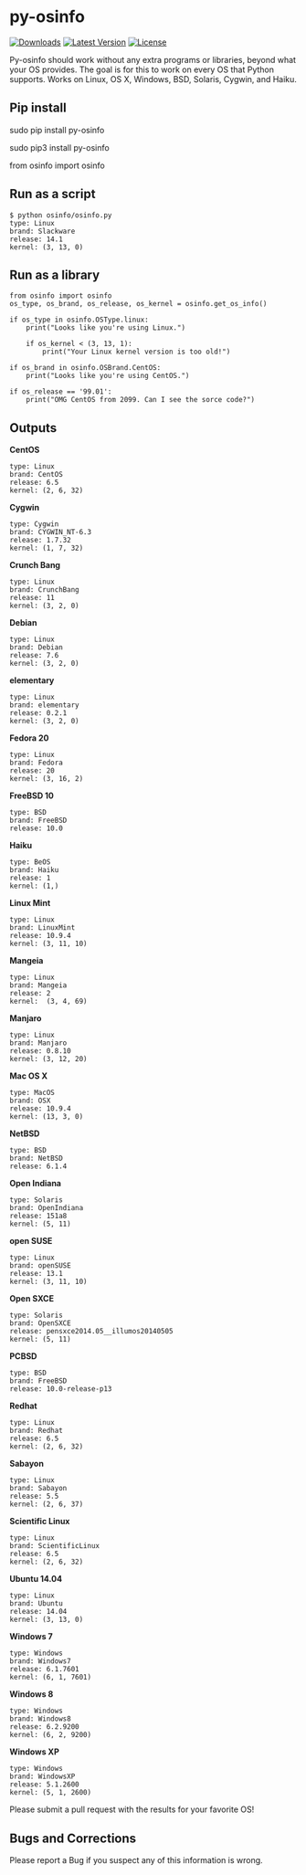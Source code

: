 py-osinfo
=========

[![Downloads](https://pypip.in/d/py-osinfo/badge.png?period=month)](https://pypi.python.org/pypi/py-osinfo/)
[![Latest Version](https://pypip.in/v/py-osinfo/badge.png)](https://pypi.python.org/pypi/py-osinfo/)
[![License](https://pypip.in/license/py-osinfo/badge.png)](https://pypi.python.org/pypi/py-osinfo/)

Py-osinfo should work without any extra programs or libraries, beyond 
what your OS provides. The goal is for this to work on every OS that Python 
supports. Works on Linux, OS X, Windows, BSD, Solaris, Cygwin, and Haiku.


Pip install
-----

sudo pip install py-osinfo

sudo pip3 install py-osinfo

from osinfo import osinfo


Run as a script
-----

    $ python osinfo/osinfo.py
    type: Linux
    brand: Slackware
    release: 14.1
    kernel: (3, 13, 0)


Run as a library
-----

    from osinfo import osinfo
    os_type, os_brand, os_release, os_kernel = osinfo.get_os_info()

    if os_type in osinfo.OSType.linux:
        print("Looks like you're using Linux.")

        if os_kernel < (3, 13, 1):
            print("Your Linux kernel version is too old!")

    if os_brand in osinfo.OSBrand.CentOS:
        print("Looks like you're using CentOS.")

    if os_release == '99.01':
        print("OMG CentOS from 2099. Can I see the sorce code?")


Outputs
-----

__CentOS__

    type: Linux
    brand: CentOS
    release: 6.5
    kernel: (2, 6, 32)

__Cygwin__

    type: Cygwin
    brand: CYGWIN_NT-6.3
    release: 1.7.32
    kernel: (1, 7, 32)

__Crunch Bang__

    type: Linux
    brand: CrunchBang
    release: 11
    kernel: (3, 2, 0)

__Debian__

    type: Linux
    brand: Debian
    release: 7.6
    kernel: (3, 2, 0)

__elementary__

    type: Linux
    brand: elementary
    release: 0.2.1
    kernel: (3, 2, 0)

__Fedora 20__

    type: Linux
    brand: Fedora
    release: 20
    kernel: (3, 16, 2)

__FreeBSD 10__

    type: BSD
    brand: FreeBSD
    release: 10.0

__Haiku__

    type: BeOS
    brand: Haiku
    release: 1
    kernel: (1,)

__Linux Mint__

    type: Linux
    brand: LinuxMint
    release: 10.9.4
    kernel: (3, 11, 10)

__Mangeia__

    type: Linux
    brand: Mangeia
    release: 2
    kernel:  (3, 4, 69)

__Manjaro__

    type: Linux
    brand: Manjaro
    release: 0.8.10
    kernel: (3, 12, 20)

__Mac OS X__

    type: MacOS
    brand: OSX
    release: 10.9.4
    kernel: (13, 3, 0)

__NetBSD__

    type: BSD
    brand: NetBSD
    release: 6.1.4

__Open Indiana__

    type: Solaris
    brand: OpenIndiana
    release: 151a8
    kernel: (5, 11)

__open SUSE__

    type: Linux
    brand: openSUSE
    release: 13.1
    kernel: (3, 11, 10)

__Open SXCE__

    type: Solaris
    brand: OpenSXCE
    release: pensxce2014.05__illumos20140505
    kernel: (5, 11)

__PCBSD__

    type: BSD
    brand: FreeBSD
    release: 10.0-release-p13

__Redhat__

    type: Linux
    brand: Redhat
    release: 6.5
    kernel: (2, 6, 32)

__Sabayon__

    type: Linux
    brand: Sabayon
    release: 5.5
    kernel: (2, 6, 37)

__Scientific Linux__

    type: Linux
    brand: ScientificLinux
    release: 6.5
    kernel: (2, 6, 32)

__Ubuntu 14.04__

    type: Linux
    brand: Ubuntu
    release: 14.04
    kernel: (3, 13, 0)

__Windows 7__

    type: Windows
    brand: Windows7
    release: 6.1.7601
    kernel: (6, 1, 7601)

__Windows 8__

    type: Windows
    brand: Windows8
    release: 6.2.9200
    kernel: (6, 2, 9200)

__Windows XP__

    type: Windows
    brand: WindowsXP
    release: 5.1.2600
    kernel: (5, 1, 2600)


Please submit a pull request with the results for your favorite OS!


Bugs and Corrections
-----

Please report a Bug if you suspect any of this information is wrong.

